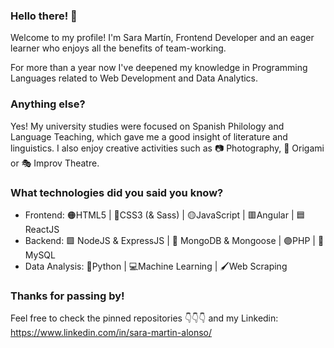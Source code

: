 ### Hello there! 👋
Welcome to my profile! I'm Sara Martín, Frontend Developer and an eager learner who enjoys all the benefits of team-working.

For more than a year now I've deepened my knowledge in Programming Languages related to Web Development and Data Analytics. 

### Anything else?
Yes! My university studies were focused on Spanish Philology and Language Teaching, which gave me a good insight of literature and linguistics. 
I also enjoy creative activities such as 📷 Photography, 📄 Origami or 🎭 Improv Theatre.

### What technologies did you said you know? 
- Frontend: 🟠HTML5 | 🔵CSS3 (& Sass) | 🟡JavaScript | 🟥Angular | 🟦ReactJS
- Backend: 🟩 NodeJS & ExpressJS | 🍃 MongoDB & Mongoose | 🟣PHP | 🐬MySQL
- Data Analysis: 🐍Python | 💻Machine Learning | 🖌️Web Scraping

### Thanks for passing by!
Feel free to check the pinned repositories 👇👇👇 and my Linkedin: https://www.linkedin.com/in/sara-martin-alonso/

